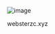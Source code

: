 
![image](https://user-images.githubusercontent.com/66870019/236511751-595e8dd5-04b0-4f2f-996b-35371489838c.png)

websterzc.xyz
